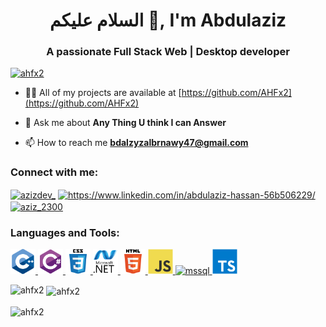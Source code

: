 <h1 align="center">السلام عليكم 👋, I'm Abdulaziz</h1>
<h3 align="center">A passionate Full Stack Web | Desktop developer</h3>

<p align="left"> <a href="https://github.com/ryo-ma/github-profile-trophy"><img src="https://github-profile-trophy.vercel.app/?username=ahfx2" alt="ahfx2" /></a> </p>

- 👨‍💻 All of my projects are available at [https://github.com/AHFx2](https://github.com/AHFx2)

- 💬 Ask me about **Any Thing U think I can Answer**

- 📫 How to reach me **bdalzyzalbrnawy47@gmail.com**

<h3 align="left">Connect with me:</h3>
<p align="left">
<a href="https://twitter.com/azizdev_" target="blank"><img align="center" src="https://raw.githubusercontent.com/rahuldkjain/github-profile-readme-generator/master/src/images/icons/Social/twitter.svg" alt="azizdev_" height="30" width="40" /></a>
<a href="https://linkedin.com/in/https://www.linkedin.com/in/abdulaziz-hassan-56b506229/" target="blank"><img align="center" src="https://raw.githubusercontent.com/rahuldkjain/github-profile-readme-generator/master/src/images/icons/Social/linked-in-alt.svg" alt="https://www.linkedin.com/in/abdulaziz-hassan-56b506229/" height="30" width="40" /></a>
<a href="https://www.leetcode.com/aziz_2300" target="blank"><img align="center" src="https://raw.githubusercontent.com/rahuldkjain/github-profile-readme-generator/master/src/images/icons/Social/leet-code.svg" alt="aziz_2300" height="30" width="40" /></a>
</p>

<h3 align="left">Languages and Tools:</h3>
<p align="left"> <a href="https://www.w3schools.com/cpp/" target="_blank" rel="noreferrer"> <img src="https://raw.githubusercontent.com/devicons/devicon/master/icons/cplusplus/cplusplus-original.svg" alt="cplusplus" width="40" height="40"/> </a> <a href="https://www.w3schools.com/cs/" target="_blank" rel="noreferrer"> <img src="https://raw.githubusercontent.com/devicons/devicon/master/icons/csharp/csharp-original.svg" alt="csharp" width="40" height="40"/> </a> <a href="https://www.w3schools.com/css/" target="_blank" rel="noreferrer"> <img src="https://raw.githubusercontent.com/devicons/devicon/master/icons/css3/css3-original-wordmark.svg" alt="css3" width="40" height="40"/> </a> <a href="https://dotnet.microsoft.com/" target="_blank" rel="noreferrer"> <img src="https://raw.githubusercontent.com/devicons/devicon/master/icons/dot-net/dot-net-original-wordmark.svg" alt="dotnet" width="40" height="40"/> </a> <a href="https://www.w3.org/html/" target="_blank" rel="noreferrer"> <img src="https://raw.githubusercontent.com/devicons/devicon/master/icons/html5/html5-original-wordmark.svg" alt="html5" width="40" height="40"/> </a> <a href="https://developer.mozilla.org/en-US/docs/Web/JavaScript" target="_blank" rel="noreferrer"> <img src="https://raw.githubusercontent.com/devicons/devicon/master/icons/javascript/javascript-original.svg" alt="javascript" width="40" height="40"/> </a> <a href="https://www.microsoft.com/en-us/sql-server" target="_blank" rel="noreferrer"> <img src="https://www.svgrepo.com/show/303229/microsoft-sql-server-logo.svg" alt="mssql" width="40" height="40"/> </a> <a href="https://www.typescriptlang.org/" target="_blank" rel="noreferrer"> <img src="https://raw.githubusercontent.com/devicons/devicon/master/icons/typescript/typescript-original.svg" alt="typescript" width="40" height="40"/> </a> </p>

<p><img align="left" src="https://github-readme-stats.vercel.app/api/top-langs?username=ahfx2&show_icons=true&locale=en&layout=compact" alt="ahfx2" /></p>

<p>&nbsp;<img align="center" src="https://github-readme-stats.vercel.app/api?username=ahfx2&show_icons=true&locale=en" alt="ahfx2" /></p>

<p><img align="center" src="https://github-readme-streak-stats.herokuapp.com/?user=ahfx2&" alt="ahfx2" /></p>
